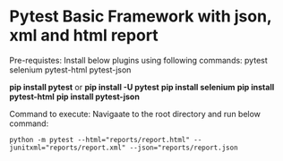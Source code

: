 # Pytest Basic Framework with json, xml and html report #

Pre-requistes:
Install below plugins using following commands:
pytest
selenium
pytest-html 
pytest-json

**pip install pytest** or **pip install -U pytest**
**pip install selenium**
**pip install pytest-html**
**pip install pytest-json**

Command to execute:
Navigaate to the root directory and run below command:

``python -m pytest --html="reports/report.html" --junitxml="reports/report.xml" --json="reports/report.json``
